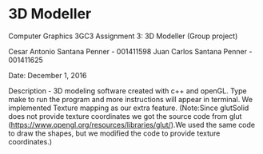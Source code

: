 # 3D Modeller
Computer Graphics 3GC3 Assignment 3: 3D Modeller (Group project)

Cesar Antonio Santana Penner - 001411598
Juan Carlos Santana Penner - 001411625

Date: December 1, 2016

Description - 3D modeling software created with c++ and openGL. Type make to run the program and more instructions will appear in terminal. We implemented Texture mapping as our extra feature. (Note:Since glutSolid<Shape> does not provide texture coordinates we got the source code from glut (https://www.opengl.org/resources/libraries/glut/).We used the same code to draw the shapes, but we modified the code to provide texture coordinates.) 
	



